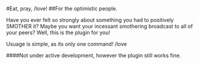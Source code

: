 #Eat, pray, /love!
##For the optimistic people.

Have you ever felt so strongly about something you had to positively SMOTHER it? Maybe you want your incessant smothering broadcast to all of your peers? Well, this is the plugin for you!

Usuage is simple, as its only one command!
/love <object of desire>

####Not under active development, however the plugin still works fine.